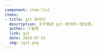 ```yaml
---
component: item-list
items:
- title: git 命令行
  description: 关于我对 git 命令的一些记录。
  author: 丁金虎
  link: git
  date: 2019-07-31
  img: /git.png
---
```

